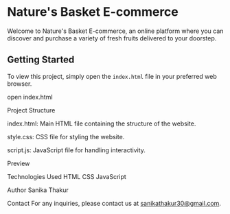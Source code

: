 # Nature's Basket E-commerce

Welcome to Nature's Basket E-commerce, an online platform where you can discover and purchase a variety of fresh fruits delivered to your doorstep.

## Getting Started

To view this project, simply open the `index.html` file in your preferred web browser.

open index.html

Project Structure

index.html: Main HTML file containing the structure of the website.

style.css: CSS file for styling the website.

script.js: JavaScript file for handling interactivity.

Preview

Technologies Used
HTML
CSS
JavaScript

Author
Sanika Thakur

Contact
For any inquiries, please contact us at sanikathakur30@gmail.com.
